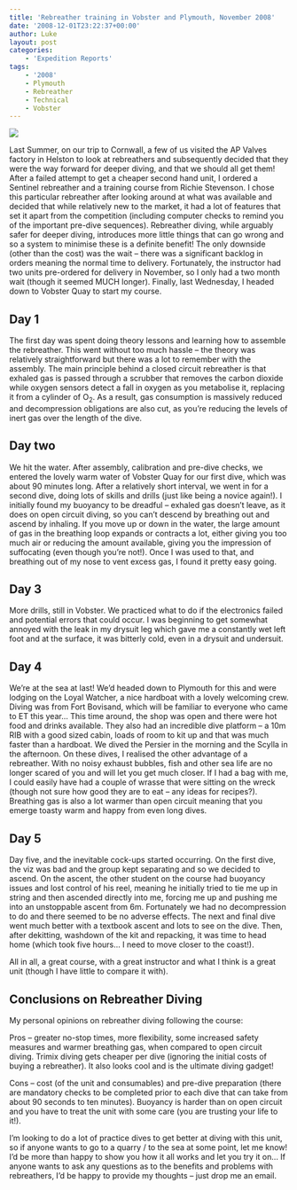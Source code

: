 ```yaml
---
title: 'Rebreather training in Vobster and Plymouth, November 2008'
date: '2008-12-01T23:22:37+00:00'
author: Luke
layout: post
categories:
    - 'Expedition Reports'
tags:
    - '2008'
    - Plymouth
    - Rebreather
    - Technical
    - Vobster
---
```


![](http://ouueg.com/wp-content/uploads/2008/12/maxresdefault.jpg)

Last Summer, on our trip to Cornwall, a few of us visited the AP Valves factory in Helston to look at rebreathers and subsequently decided that they were the way forward for deeper diving, and that we should all get them! After a failed attempt to get a cheaper second hand unit, I ordered a Sentinel rebreather and a training course from Richie Stevenson. I chose this particular rebreather after looking around at what was available and decided that while relatively new to the market, it had a lot of features that set it apart from the competition (including computer checks to remind you of the important pre-dive sequences). Rebreather diving, while arguably safer for deeper diving, introduces more little things that can go wrong and so a system to minimise these is a definite benefit! The only downside (other than the cost) was the wait – there was a significant backlog in orders meaning the normal time to delivery. Fortunately, the instructor had two units pre-ordered for delivery in November, so I only had a two month wait (though it seemed MUCH longer). Finally, last Wednesday, I headed down to Vobster Quay to start my course.

## Day 1

The first day was spent doing theory lessons and learning how to assemble the rebreather. This went without too much hassle – the theory was relatively straightforward but there was a lot to remember with the assembly. The main principle behind a closed circuit rebreather is that exhaled gas is passed through a scrubber that removes the carbon dioxide while oxygen sensors detect a fall in oxygen as you metabolise it, replacing it from a cylinder of O<sub>2</sub>. As a result, gas consumption is massively reduced and decompression obligations are also cut, as you’re reducing the levels of inert gas over the length of the dive.

## Day two

We hit the water. After assembly, calibration and pre-dive checks, we entered the lovely warm water of Vobster Quay for our first dive, which was about 90 minutes long. After a relatively short interval, we went in for a second dive, doing lots of skills and drills (just like being a novice again!). I initially found my buoyancy to be dreadful – exhaled gas doesn’t leave, as it does on open circuit diving, so you can’t descend by breathing out and ascend by inhaling. If you move up or down in the water, the large amount of gas in the breathing loop expands or contracts a lot, either giving you too much air or reducing the amount available, giving you the impression of suffocating (even though you’re not!). Once I was used to that, and breathing out of my nose to vent excess gas, I found it pretty easy going.

## Day 3

More drills, still in Vobster. We practiced what to do if the electronics failed and potential errors that could occur. I was beginning to get somewhat annoyed with the leak in my drysuit leg which gave me a constantly wet left foot and at the surface, it was bitterly cold, even in a drysuit and undersuit.

## Day 4

We’re at the sea at last! We’d headed down to Plymouth for this and were lodging on the Loyal Watcher, a nice hardboat with a lovely welcoming crew. Diving was from Fort Bovisand, which will be familiar to everyone who came to ET this year… This time around, the shop was open and there were hot food and drinks available. They also had an incredible dive platform – a 10m RIB with a good sized cabin, loads of room to kit up and that was much faster than a hardboat. We dived the Persier in the morning and the Scylla in the afternoon. On these dives, I realised the other advantage of a rebreather. With no noisy exhaust bubbles, fish and other sea life are no longer scared of you and will let you get much closer. If I had a bag with me, I could easily have had a couple of wrasse that were sitting on the wreck (though not sure how good they are to eat – any ideas for recipes?). Breathing gas is also a lot warmer than open circuit meaning that you emerge toasty warm and happy from even long dives.

## Day 5

Day five, and the inevitable cock-ups started occurring. On the first dive, the viz was bad and the group kept separating and so we decided to ascend. On the ascent, the other student on the course had buoyancy issues and lost control of his reel, meaning he initially tried to tie me up in string and then ascended directly into me, forcing me up and pushing me into an unstoppable ascent from 6m. Fortunately we had no decompression to do and there seemed to be no adverse effects. The next and final dive went much better with a textbook ascent and lots to see on the dive. Then, after dekitting, washdown of the kit and repacking, it was time to head home (which took five hours… I need to move closer to the coast!).

All in all, a great course, with a great instructor and what I think is a great unit (though I have little to compare it with).

## Conclusions on Rebreather Diving

My personal opinions on rebreather diving following the course:

Pros – greater no-stop times, more flexibility, some increased safety measures and warmer breathing gas, when compared to open circuit diving. Trimix diving gets cheaper per dive (ignoring the initial costs of buying a rebreather). It also looks cool and is the ultimate diving gadget!

Cons – cost (of the unit and consumables) and pre-dive preparation (there are mandatory checks to be completed prior to each dive that can take from about 90 seconds to ten minutes). Buoyancy is harder than on open circuit and you have to treat the unit with some care (you are trusting your life to it!).

I’m looking to do a lot of practice dives to get better at diving with this unit, so if anyone wants to go to a quarry / to the sea at some point, let me know! I’d be more than happy to show you how it all works and let you try it on… If anyone wants to ask any questions as to the benefits and problems with rebreathers, I’d be happy to provide my thoughts – just drop me an email.
